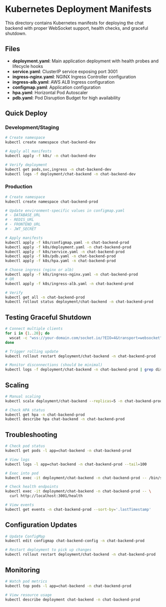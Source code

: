 # Kubernetes Deployment Manifests

This directory contains Kubernetes manifests for deploying the chat backend with proper WebSocket support, health checks, and graceful shutdown.

## Files

- **deployment.yaml**: Main application deployment with health probes and lifecycle hooks
- **service.yaml**: ClusterIP service exposing port 3001
- **ingress-nginx.yaml**: NGINX Ingress Controller configuration
- **ingress-alb.yaml**: AWS ALB Ingress configuration
- **configmap.yaml**: Application configuration
- **hpa.yaml**: Horizontal Pod Autoscaler
- **pdb.yaml**: Pod Disruption Budget for high availability

## Quick Deploy

### Development/Staging

```bash
# Create namespace
kubectl create namespace chat-backend-dev

# Apply all manifests
kubectl apply -f k8s/ -n chat-backend-dev

# Verify deployment
kubectl get pods,svc,ingress -n chat-backend-dev
kubectl logs -f deployment/chat-backend -n chat-backend-dev
```

### Production

```bash
# Create namespace
kubectl create namespace chat-backend-prod

# Update environment-specific values in configmap.yaml
# - DATABASE_URL
# - REDIS_URL
# - FRONTEND_URL
# - JWT_SECRET

# Apply manifests
kubectl apply -f k8s/configmap.yaml -n chat-backend-prod
kubectl apply -f k8s/deployment.yaml -n chat-backend-prod
kubectl apply -f k8s/service.yaml -n chat-backend-prod
kubectl apply -f k8s/pdb.yaml -n chat-backend-prod
kubectl apply -f k8s/hpa.yaml -n chat-backend-prod

# Choose ingress (nginx or alb)
kubectl apply -f k8s/ingress-nginx.yaml -n chat-backend-prod
# OR
kubectl apply -f k8s/ingress-alb.yaml -n chat-backend-prod

# Verify
kubectl get all -n chat-backend-prod
kubectl rollout status deployment/chat-backend -n chat-backend-prod
```

## Testing Graceful Shutdown

```bash
# Connect multiple clients
for i in {1..20}; do
  wscat -c "wss://your-domain.com/socket.io/?EIO=4&transport=websocket" &
done

# Trigger rolling update
kubectl rollout restart deployment/chat-backend -n chat-backend-prod

# Monitor disconnections (should be minimal)
kubectl logs -f deployment/chat-backend -n chat-backend-prod | grep disconnect
```

## Scaling

```bash
# Manual scaling
kubectl scale deployment/chat-backend --replicas=5 -n chat-backend-prod

# Check HPA status
kubectl get hpa -n chat-backend-prod
kubectl describe hpa chat-backend -n chat-backend-prod
```

## Troubleshooting

```bash
# Check pod status
kubectl get pods -l app=chat-backend -n chat-backend-prod

# View logs
kubectl logs -l app=chat-backend -n chat-backend-prod --tail=100

# Exec into pod
kubectl exec -it deployment/chat-backend -n chat-backend-prod -- /bin/sh

# Check health endpoints
kubectl exec -it deployment/chat-backend -n chat-backend-prod -- \
  curl http://localhost:3001/health

# View events
kubectl get events -n chat-backend-prod --sort-by='.lastTimestamp'
```

## Configuration Updates

```bash
# Update ConfigMap
kubectl edit configmap chat-backend-config -n chat-backend-prod

# Restart deployment to pick up changes
kubectl rollout restart deployment/chat-backend -n chat-backend-prod
```

## Monitoring

```bash
# Watch pod metrics
kubectl top pods -l app=chat-backend -n chat-backend-prod

# View resource usage
kubectl describe deployment chat-backend -n chat-backend-prod
```
